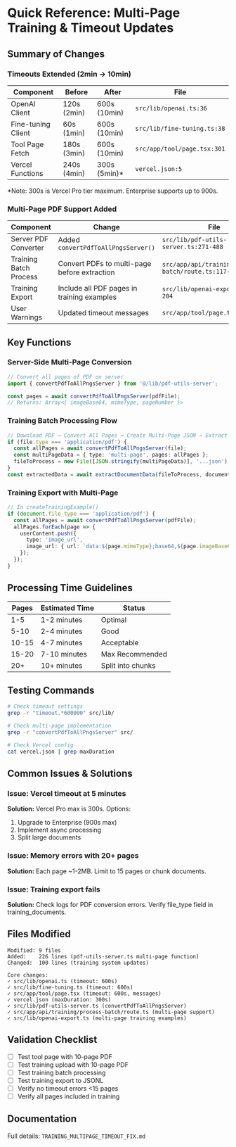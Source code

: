# Quick Reference: Multi-Page Training & Timeout Updates

## Summary of Changes

### Timeouts Extended (2min → 10min)

| Component | Before | After | File |
|-----------|--------|-------|------|
| OpenAI Client | 120s (2min) | 600s (10min) | `src/lib/openai.ts:36` |
| Fine-tuning Client | 60s (1min) | 600s (10min) | `src/lib/fine-tuning.ts:38` |
| Tool Page Fetch | 180s (3min) | 600s (10min) | `src/app/tool/page.tsx:301` |
| Vercel Functions | 240s (4min) | 300s (5min)* | `vercel.json:5` |

*Note: 300s is Vercel Pro tier maximum. Enterprise supports up to 900s.

### Multi-Page PDF Support Added

| Component | Change | File |
|-----------|--------|------|
| Server PDF Converter | Added `convertPdfToAllPngsServer()` | `src/lib/pdf-utils-server.ts:271-488` |
| Training Batch Process | Convert PDFs to multi-page before extraction | `src/app/api/training/process-batch/route.ts:117-146` |
| Training Export | Include all PDF pages in training examples | `src/lib/openai-export.ts:162-204` |
| User Warnings | Updated timeout messages | `src/app/tool/page.tsx:207-222` |

## Key Functions

### Server-Side Multi-Page Conversion
```typescript
// Convert all pages of PDF on server
import { convertPdfToAllPngsServer } from '@/lib/pdf-utils-server';

const pages = await convertPdfToAllPngsServer(pdfFile);
// Returns: Array<{ imageBase64, mimeType, pageNumber }>
```

### Training Batch Processing Flow
```typescript
// Download PDF → Convert All Pages → Create Multi-Page JSON → Extract
if (file.type === 'application/pdf') {
  const allPages = await convertPdfToAllPngsServer(file);
  const multiPageData = { type: 'multi-page', pages: allPages };
  fileToProcess = new File([JSON.stringify(multiPageData)], '...json');
}
const extractedData = await extractDocumentData(fileToProcess, documentType);
```

### Training Export with Multi-Page
```typescript
// In createTrainingExample()
if (document.file_type === 'application/pdf') {
  const allPages = await convertPdfToAllPngsServer(pdfFile);
  allPages.forEach(page => {
    userContent.push({
      type: 'image_url',
      image_url: { url: `data:${page.mimeType};base64,${page.imageBase64}` }
    });
  });
}
```

## Processing Time Guidelines

| Pages | Estimated Time | Status |
|-------|---------------|--------|
| 1-5 | 1-2 minutes | Optimal |
| 5-10 | 2-4 minutes | Good |
| 10-15 | 4-7 minutes | Acceptable |
| 15-20 | 7-10 minutes | Max Recommended |
| 20+ | 10+ minutes | Split into chunks |

## Testing Commands

```bash
# Check timeout settings
grep -r "timeout.*600000" src/lib/

# Check multi-page implementation
grep -r "convertPdfToAllPngsServer" src/

# Check Vercel config
cat vercel.json | grep maxDuration
```

## Common Issues & Solutions

### Issue: Vercel timeout at 5 minutes
**Solution:** Vercel Pro max is 300s. Options:
1. Upgrade to Enterprise (900s max)
2. Implement async processing
3. Split large documents

### Issue: Memory errors with 20+ pages
**Solution:** Each page ~1-2MB. Limit to 15 pages or chunk documents.

### Issue: Training export fails
**Solution:** Check logs for PDF conversion errors. Verify file_type field in training_documents.

## Files Modified

```
Modified: 9 files
Added:    226 lines (pdf-utils-server.ts multi-page function)
Changed:  100 lines (training system updates)

Core changes:
✓ src/lib/openai.ts (timeout: 600s)
✓ src/lib/fine-tuning.ts (timeout: 600s)
✓ src/app/tool/page.tsx (timeout: 600s, messages)
✓ vercel.json (maxDuration: 300s)
✓ src/lib/pdf-utils-server.ts (convertPdfToAllPngsServer)
✓ src/app/api/training/process-batch/route.ts (multi-page support)
✓ src/lib/openai-export.ts (multi-page training examples)
```

## Validation Checklist

- [ ] Test tool page with 10-page PDF
- [ ] Test training upload with 10-page PDF
- [ ] Test training batch processing
- [ ] Test training export to JSONL
- [ ] Verify no timeout errors <15 pages
- [ ] Verify all pages included in training

## Documentation

Full details: `TRAINING_MULTIPAGE_TIMEOUT_FIX.md`
